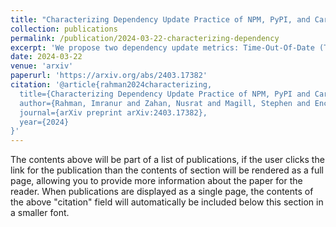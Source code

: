 ```yaml
---
title: "Characterizing Dependency Update Practice of NPM, PyPI, and Cargo Packages"
collection: publications
permalink: /publication/2024-03-22-characterizing-dependency
excerpt: 'We propose two dependency update metrics: Time-Out-Of-Date (TOOD) and Post-Fix-Exposure-Time (PFET), to measure the updatedness of dependencies and updatedness of vulnerable dependencies, respectively. We did a large-scale study of our proposed update metrics in NPM, PyPI, and Cargo packages.'
date: 2024-03-22
venue: 'arxiv'
paperurl: 'https://arxiv.org/abs/2403.17382'
citation: '@article{rahman2024characterizing,
  title={Characterizing Dependency Update Practice of NPM, PyPI and Cargo Packages},
  author={Rahman, Imranur and Zahan, Nusrat and Magill, Stephen and Enck, William and Williams, Laurie},
  journal={arXiv preprint arXiv:2403.17382},
  year={2024}
}'
---
```


The contents above will be part of a list of publications, if the user clicks the link for the publication than the contents of section will be rendered as a full page, allowing you to provide more information about the paper for the reader. When publications are displayed as a single page, the contents of the above "citation" field will automatically be included below this section in a smaller font.
